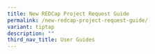 ```yaml
---
title: New REDCap Project Request Guide
permalink: /new-redcap-project-request-guide/
variant: tiptap
description: ""
third_nav_title: User Guides
---
```

